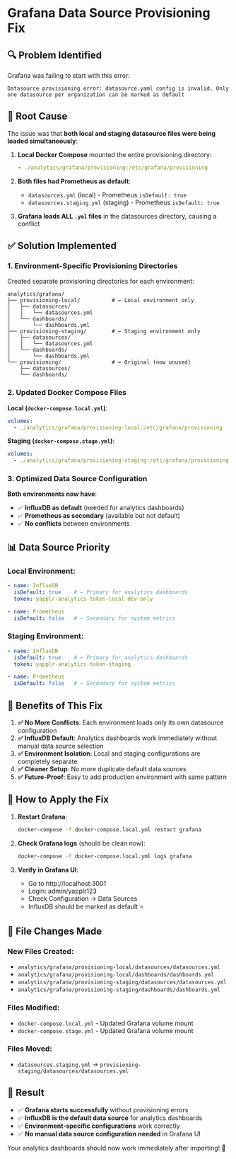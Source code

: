 # Grafana Data Source Provisioning Fix

## 🔍 **Problem Identified**

Grafana was failing to start with this error:
```
Datasource provisioning error: datasource.yaml config is invalid. Only one datasource per organization can be marked as default
```

## 🔧 **Root Cause**

The issue was that **both local and staging datasource files were being loaded simultaneously**:

1. **Local Docker Compose** mounted the entire provisioning directory:
   ```yaml
   - ./analytics/grafana/provisioning:/etc/grafana/provisioning
   ```

2. **Both files had Prometheus as default**:
   - `datasources.yml` (local) - Prometheus `isDefault: true`
   - `datasources.staging.yml` (staging) - Prometheus `isDefault: true`

3. **Grafana loads ALL `.yml` files** in the datasources directory, causing a conflict

## ✅ **Solution Implemented**

### **1. Environment-Specific Provisioning Directories**

Created separate provisioning directories for each environment:

```
analytics/grafana/
├── provisioning-local/          # ← Local environment only
│   ├── datasources/
│   │   └── datasources.yml
│   └── dashboards/
│       └── dashboards.yml
├── provisioning-staging/        # ← Staging environment only
│   ├── datasources/
│   │   └── datasources.yml
│   └── dashboards/
│       └── dashboards.yml
└── provisioning/                # ← Original (now unused)
    ├── datasources/
    └── dashboards/
```

### **2. Updated Docker Compose Files**

**Local (`docker-compose.local.yml`)**:
```yaml
volumes:
  - ./analytics/grafana/provisioning-local:/etc/grafana/provisioning
```

**Staging (`docker-compose.stage.yml`)**:
```yaml
volumes:
  - ./analytics/grafana/provisioning-staging:/etc/grafana/provisioning
```

### **3. Optimized Data Source Configuration**

**Both environments now have**:
- ✅ **InfluxDB as default** (needed for analytics dashboards)
- ✅ **Prometheus as secondary** (available but not default)
- ✅ **No conflicts** between environments

## 📊 **Data Source Priority**

### **Local Environment**:
```yaml
- name: InfluxDB
  isDefault: true    # ← Primary for analytics dashboards
  token: yapplr-analytics-token-local-dev-only

- name: Prometheus
  isDefault: false   # ← Secondary for system metrics
```

### **Staging Environment**:
```yaml
- name: InfluxDB
  isDefault: true    # ← Primary for analytics dashboards
  token: yapplr-analytics-token-staging

- name: Prometheus
  isDefault: false   # ← Secondary for system metrics
```

## 🚀 **Benefits of This Fix**

1. **✅ No More Conflicts**: Each environment loads only its own datasource configuration
2. **✅ InfluxDB Default**: Analytics dashboards work immediately without manual data source selection
3. **✅ Environment Isolation**: Local and staging configurations are completely separate
4. **✅ Cleaner Setup**: No more duplicate default data sources
5. **✅ Future-Proof**: Easy to add production environment with same pattern

## 🔄 **How to Apply the Fix**

1. **Restart Grafana**:
   ```bash
   docker-compose -f docker-compose.local.yml restart grafana
   ```

2. **Check Grafana logs** (should be clean now):
   ```bash
   docker-compose -f docker-compose.local.yml logs grafana
   ```

3. **Verify in Grafana UI**:
   - Go to http://localhost:3001
   - Login: admin/yapplr123
   - Check Configuration → Data Sources
   - InfluxDB should be marked as default ⭐

## 📁 **File Changes Made**

### **New Files Created**:
- `analytics/grafana/provisioning-local/datasources/datasources.yml`
- `analytics/grafana/provisioning-local/dashboards/dashboards.yml`
- `analytics/grafana/provisioning-staging/datasources/datasources.yml`
- `analytics/grafana/provisioning-staging/dashboards/dashboards.yml`

### **Files Modified**:
- `docker-compose.local.yml` - Updated Grafana volume mount
- `docker-compose.stage.yml` - Updated Grafana volume mount

### **Files Moved**:
- `datasources.staging.yml` → `provisioning-staging/datasources/datasources.yml`

## 🎯 **Result**

- ✅ **Grafana starts successfully** without provisioning errors
- ✅ **InfluxDB is the default data source** for analytics dashboards
- ✅ **Environment-specific configurations** work correctly
- ✅ **No manual data source configuration needed** in Grafana UI

Your analytics dashboards should now work immediately after importing! 🎉
